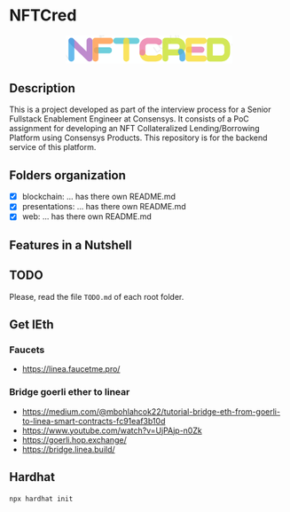 # NFTCred

<p align="center">
  <img src="web/api/src/assets/logo.png" width="300" /></a>
</p>

## Description

This is a project developed as part of the interview process for a Senior Fullstack Enablement Engineer at Consensys. It consists of a PoC assignment for developing an NFT Collateralized Lending/Borrowing Platform using Consensys Products. This repository is for the backend service of this platform.

## Folders organization

- [x] blockchain: ... has there own README.md
- [x] presentations: ... has there own README.md
- [x] web: ... has there own README.md

## Features in a Nutshell

## TODO

Please, read the file ``TODO.md`` of each root folder.

## Get lEth

### Faucets

- https://linea.faucetme.pro/

### Bridge goerli ether to linear

- https://medium.com/@mbohlahcok22/tutorial-bridge-eth-from-goerli-to-linea-smart-contracts-fc91eaf3b10d
- https://www.youtube.com/watch?v=UjPAjp-n0Zk
- https://goerli.hop.exchange/
- https://bridge.linea.build/

## Hardhat

`npx hardhat init`